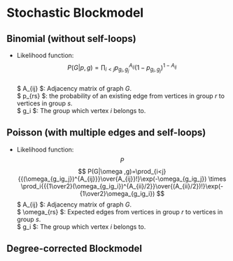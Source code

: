 # Stochastic Blockmodel    
## Binomial (without self-loops)  
- Likelihood function:  
$$ P(G|p,g)=\prod_{i<j}p_{g_i,g_j}^{A_{ij}}(1-p_{g_i,g_j})^{1-A_{ij}} $$  
$ A_{ij} $: Adjacency matrix of graph $G$.  
$ p_{rs} $: the probability of an existing edge from vertices in group $r$ to 
vertices in group $s$.  
$ g_i $: The group which vertex $i$ belongs to.  

## Poisson (with multiple edges and self-loops) 
- Likelihood function:  
$$ P $$
$$ P(G|\omega ,g)=\prod_{i<j}{{(\omega_{g_ig_j})^{A_{ij}}}\over{A_{ij}}!}\exp(-\omega_{g_ig_j}) \times \prod_i{{{1\over2}(\omega_{g_ig_i})^{A_{ii}/2}}\over{(A_{ii}/2})!}\exp(-{1\over2}\omega_{g_ig_i}) $$
$ A_{ij} $: Adjacency matrix of graph $G$.    
$ \omega_{rs} $: Expected edges from vertices in group $r$ to vertices in group $s$.  
$ g_i $: The group which vertex $i$ belongs to.  

## Degree-corrected Blockmodel  
